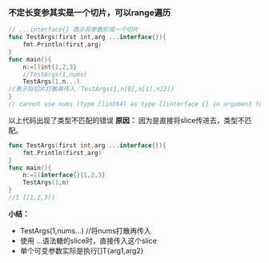 ### 不定长变参其实是一个切片，可以range遍历
```go
// ...interface{} 表示将参数形成一个切片
func TestArgs(first int,arg ...interface{}){
    fmt.Println(first,arg)
}
func main(){
    n:=[]int{1,2,3}
    //TestArgs(1,nums)
    TestArgs(1,n...)                
//表示将切片打散再传入：TestArgs(1,n[0],n[1],n[2])
}
// cannot use nums (type []int64) as type []interface {} in argument to TestArgs
```
以上代码出现了类型不匹配的错误
**原因：**
因为是直接将slice传进去，类型不匹配。
```go
func TestArgs(first int,arg ...interface{}){
    fmt.Println(first,arg)
}
func main(){
    n:=[]interface{}{1,2,3}
    TestArgs(1,n)        
}
//1 [[1,2,3]]
```
**小结：**
- TestArgs(1,nums...)    //将nums打散再传入
- 使用 ...语法糖的slice时，直接传入这个slice
- 单个可变参数实际是执行[]T{arg1,arg2}